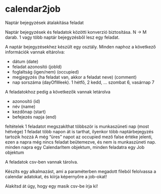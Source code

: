 # calendar2job

Naptár bejegyzések átalakítása feladat


Naptár bejegyzések és feladatok közötti konverzió  biztosítása.
N -> M darab. 1 vagy több naptár bejegyzésből lesz egy feladat.


A naptár bejegyzésekhez készült egy osztály. Minden naphoz a következő információk vannak eltárolva:
 - dátum (date)
 - feladat azonosító (jobId)
 - foglaltság (igen/nem) (occupied)
 - megjegyzés (ha feladat van, akkor a feladat neve) (comment)
 - nap sorszáma (dayOfWeek). 1 hétfő, 2 kedd, … szombat 6, vasárnap 7

A feladatokhoz pedig a következők vannak letárolva
 - azonosító (id)
 - név (name)
 - kezdőnap (start)
 - befejezés napja (end)

feltételek
1 feladatot megszakíthat többször is munkaszüneti nap (most hétvége)
1 feladat több napon át is tarthat, ilyenkor több naptárbejegyzés tartozik hozzá
A még “üres” napot az occupied mező false értéke jelenti, ezen a napra még nincs feladat beütemezve, és nem is munkaszüneti nap.
minden napra egy CalendarItem objektum, minden feladatra egy Job objektum

A feladatok csv-ben vannak tárolva.

Készíts egy alkalmazást, ami a paraméterben megadott fileból felolvassa a calendar adatokat, és kiírja képernyőre a job-okat!

Alakítsd át úgy, hogy egy masik csv-be írja ki!
